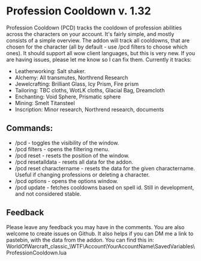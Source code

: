 # Profession Cooldown v. 1.32
Profession Cooldown (PCD) tracks the cooldown of profession abilities across the characters on your account. It's fairly simple, and mostly consists of a simple overview.
The addon will track all cooldowns, that are chosen for the character (all by default - use /pcd filters to choose which ones).
It should support all wow client languages, but this is very new. If you are having issues, please let me know so I can fix them.
Currently it tracks:

- Leatherworking: Salt shaker.
- Alchemy: All transmutes, Northrend Research
- Jewelcrafting: Brilliant Glass, Icy Prism, Fire prism
- Tailoring: TBC cloths, WotLK cloths, Glacial Bag, Dreamcloth
- Enchanting: Void Sphere, Prismatic sphere
- Mining: Smelt Titansteel
- Inscription: Minor research, Northrend research, documents

## Commands:

- /pcd - toggles the visibility of the window.
- /pcd filters - opens the filtering menu.
- /pcd reset - resets the position of the window.
- /pcd resetalldata - resets all data for the addon.
- /pcd reset charactername - resets the data for the given charactername. Useful if changing professions or deleting a character.
- /pcd options - opens the options window.
- /pcd update - fetches cooldowns based on spell id. Still in development, and not considered stable.

## Feedback
Please leave any feedback you may have in the comments. You are also welcome to create issues on Github.
It also helps if you can DM me a link to pastebin, with the data from the addon. You can find this in:
WorldOfWarcraft\_classic_\WTF\Account\YourAccountName\SavedVariables\ProfessionCooldown.lua
